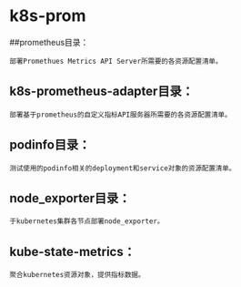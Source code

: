 # k8s-prom

##prometheus目录：

    部署Promethues Metrics API Server所需要的各资源配置清单。

## k8s-prometheus-adapter目录：

    部署基于prometheus的自定义指标API服务器所需要的各资源配置清单。

## podinfo目录：

    测试使用的podinfo相关的deployment和service对象的资源配置清单。

## node_exporter目录：

    于kubernetes集群各节点部署node_exporter。

## kube-state-metrics：
    
    聚合kubernetes资源对象，提供指标数据。



